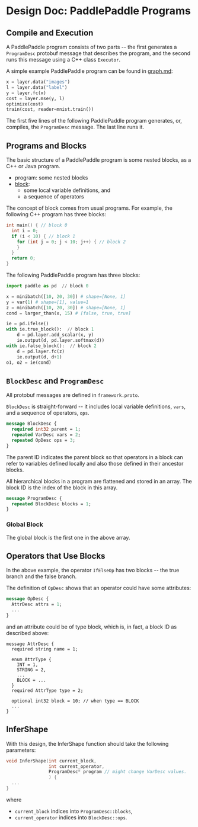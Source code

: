 # Design Doc: PaddlePaddle Programs

## Compile and Execution

A PaddlePaddle program consists of two parts -- the first generates a `ProgramDesc` protobuf message that describes the program, and the second runs this message using a C++ class `Executor`.

A simple example PaddlePaddle program can be found in [graph.md](https://github.com/PaddlePaddle/FluidDoc/blob/develop/doc/fluid/design/others/graph.md):

```python
x = layer.data("images")
l = layer.data("label")
y = layer.fc(x)
cost = layer.mse(y, l)
optimize(cost)
train(cost, reader=mnist.train())
```

The first five lines of the following PaddlePaddle program generates, or, compiles, the `ProgramDesc` message.  The last line runs it.

## Programs and Blocks

The basic structure of a PaddlePaddle program is some nested blocks, as a C++ or Java program.

- program: some nested blocks
- [block](https://github.com/PaddlePaddle/FluidDoc/blob/develop/doc/fluid/design/concepts/block.md):
  - some local variable definitions, and
  - a sequence of operators

The concept of block comes from usual programs.  For example, the following C++ program has three blocks:

```c++
int main() { // block 0
  int i = 0;
  if (i < 10) { // block 1
    for (int j = 0; j < 10; j++) { // block 2
    }
  }
  return 0;
}
```

The following PaddlePaddle program has three blocks:

```python
import paddle as pd  // block 0

x = minibatch([10, 20, 30]) # shape=[None, 1]
y = var(1) # shape=[1], value=1
z = minibatch([10, 20, 30]) # shape=[None, 1]
cond = larger_than(x, 15) # [false, true, true]

ie = pd.ifelse()
with ie.true_block():  // block 1
    d = pd.layer.add_scalar(x, y)
    ie.output(d, pd.layer.softmax(d))
with ie.false_block():  // block 2
    d = pd.layer.fc(z)
    ie.output(d, d+1)
o1, o2 = ie(cond)
```

## `BlockDesc` and `ProgramDesc`

All protobuf messages are defined in `framework.proto`.

`BlockDesc` is straight-forward -- it includes local variable definitions, `vars`, and a sequence of operators, `ops`.

```protobuf
message BlockDesc {
  required int32 parent = 1;
  repeated VarDesc vars = 2;
  repeated OpDesc ops = 3;
}
```

The parent ID indicates the parent block so that operators in a block can refer to variables defined locally and also those defined in their ancestor blocks.

All hierarchical blocks in a program are flattened and stored in an array. The block ID is the index of the block in this array.

```protobuf
message ProgramDesc {
  repeated BlockDesc blocks = 1;
}
```


### Global Block

The global block is the first one in the above array.

## Operators that Use Blocks

In the above example, the operator `IfElseOp` has two blocks -- the true branch and the false branch.

The definition of `OpDesc` shows that an operator could have some attributes:

```protobuf
message OpDesc {
  AttrDesc attrs = 1;
  ...
}
```

and an attribute could be of type block, which is, in fact, a block ID as described above:

```
message AttrDesc {
  required string name = 1;

  enum AttrType {
    INT = 1,
    STRING = 2,
    ...
    BLOCK = ...
  }
  required AttrType type = 2;

  optional int32 block = 10; // when type == BLOCK
  ...
}
```

## InferShape

With this design, the InferShape function should take the following parameters:

```c++
void InferShape(int current_block,
                int current_operator,
                ProgramDesc* program // might change VarDesc values.
                ) {
  ...
}
```

where

- `current_block` indices into `ProgramDesc::blocks`,
- `current_operator` indices into `BlockDesc::ops`.
